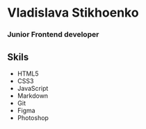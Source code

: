 # Vladislava Stikhoenko

### Junior Frontend developer

## Skils

* HTML5
* CSS3
* JavaScript
* Markdown
* Git
* Figma
* Photoshop